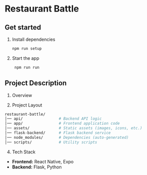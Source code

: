 # Restaurant Battle

## Get started

1. Install dependencies

   ```bash
   npm run setup
   ```

2. Start the app

   ```bash
    npm run run
   ```

## Project Description

1. Overview



2. Project Layout
```bash
restaurant-battle/
│── api/                # Backend API logic 
│── app/                # Frontend application code 
│── assets/             # Static assets (images, icons, etc.) 
│── flask-backend/      # Flask backend service 
│── node_modules/       # Dependencies (auto-generated) 
│── scripts/            # Utility scripts
```

4. Tech Stack

- **Frontend:** React Native, Expo
- **Backend:** Flask, Python
